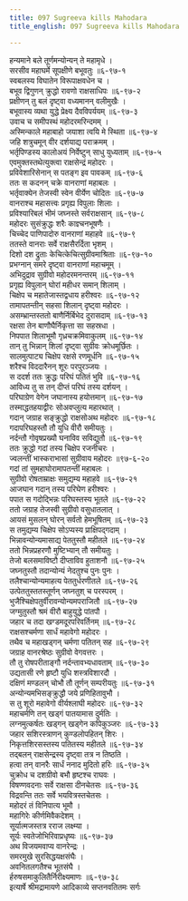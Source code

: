 ```yaml
---
title: 097 Sugreeva kills Mahodara
title_english: 097 Sugreeva kills Mahodara

---
```


<div class="audioEmbed"  caption="श्रीराम-हरिसीताराममूर्ति-घनपाठिभ्यां वचनम्" src="https://archive.org/download/Ramayana-recitation-Sriram-harisItArAmamUrti-Ghanapaati-v2/Kanda_6/Kanda_6_YK-097-Sugreeva_kills_Mahodara_0.mp3"></div>

हन्यमाने बले तूर्णमन्योन्यन् ते महामृधे ।  
सरसीव महाघर्मे सूपक्षीणे बभूवतुः ॥६-९७-१  
स्वबलस्य विघातेन विरूपाक्षवधेन च ।  
बभूव द्विगुणन् क्रुद्धो रावणो राक्षसाधिपः ॥६-९७-२  
प्रक्षीणन् तु बलं दृष्ट्वा वध्यमानन् वलीमुखैः ।  
बभूवास्य व्यथा युद्धे प्रेक्ष्य दैवविपर्ययम् ॥६-९७-३  
उवाच च समीपस्थं महोदरमरिन्दमम् ।  
अस्मिन्काले महाबाहो जयाशा त्वयि मे स्थिता ॥६-९७-४  
जहि शत्रुचमून् वीर दर्शयाद्य पराक्रमम् ।  
भर्तृपिण्डस्य कालोअयं निर्वेष्टुन् साधु युध्यताम् ॥६-९७-५  
एवमुक्तस्तथेत्युक्त्वा राक्षसेन्द्रं महोदरः ।  
प्रविवेशारिसेनान् स पतङ्ग इव पावकम् ॥६-९७-६  
ततः स कदनन् चक्रे वानराणां महाबलः ।  
भर्तृवाक्येन तेजस्वी स्वेन वीर्येण चोदितः ॥६-९७-७  
वानराश्च महासत्त्वः प्रगृह्य विपुलाः शिलाः ।  
प्रविश्यारिबलं भीमं जघ्नस्ते सर्वराक्षसान् ॥६-९७-८  
महोदरः सुसंक्रुद्धः शरैः काज्ञ्चनभूषणैः ।  
चिच्चेद पाणिपादोरु वानराणां महाहवे ॥६-९७-९  
ततस्ते वानराः सर्वे राक्षसैरर्दिता भृशम् ।  
दिशो दश द्रुताः केचित्केचित्सुग्रीवमाश्रिताः ॥६-९७-१०  
प्रभग्नान् समरे दृष्ट्वा वानराणां महाचमूम् ।  
अभिदुद्राव सुग्रीवो महोदरमनन्तरम् ॥६-९७-११  
प्रगृह्य विपुलान् घोरां महीधर समान् शिलाम् ।  
चिक्षेप च महातेजास्तद्वधाय हरीश्वरः ॥६-९७-१२  
तामापतन्तीन् सहसा शिलान् दृष्ट्वा महोदरः ।  
असम्भ्रान्तस्ततो बाणैर्निर्बिभेद दुरासदाम् ॥६-९७-१३  
रक्षसा तेन बाणौघैर्निकृत्ता सा सहस्रधा ।  
निपपात शिलाभूमौ गृध्रचक्रमिवाकुलम् ॥६-९७-१४  
तान् तु भिन्नान् शिलां दृष्ट्वा सुग्रीवः क्रोधमूर्छितः ।  
सालमुत्पाट्य चिक्षेप रक्षसे रणमूर्धनि ॥६-९७-१५  
शरैश्च विददारैनन् शूरः परपुरञ्जयः ।  
स ददर्श ततः क्रुद्धः परिघं पतितं भुवि ॥६-९७-१६  
आविध्य तु स तन् दीप्तं परिघं तस्य दर्शयन् ।  
परिघाग्रेण वेगेन जघानास्य हयोत्तमान् ॥६-९७-१७  
तस्माद्धतहयाद्वीरः सोअवप्लुत्य महारथात् ।  
गदान् जग्राह सङ्क्रुद्धो राक्षसोअथ महोदरः ॥६-९७-१८  
गदापरिघहस्तौ तौ युधि वीरौ समीयतुः ।  
नर्दन्तौ गोवृषप्रख्यौ घनाविव सविद्युतौ ॥६-९७-१९  
ततः क्रुद्धो गदां तस्य चिक्षेप रजनीचरः ।  
ज्वलन्तीं भास्कराभासां सुग्रीवाय महोदरः ॥९७-६-२०  
गदां तां सुमहाघोरामापतन्तीं महाबलः ।  
सुग्रीवो रोषताम्राक्षः समुद्यम्य महाहवे ॥६-९७-२१  
आजघान गदान् तस्य परिघेण हरीश्वरः ।  
पपात स गदोद्भिन्नः परिघस्तस्य भूतले ॥६-९७-२२  
ततो जग्राह तेजस्वी सुग्रीवो वसुधातलात् ।  
आयसं मुसलन् घोरन् सर्वतो हेमभूषितम् ॥६-९७-२३  
स तमुद्यम्य चिक्षेप सोऽप्यस्य प्राक्षिपद्गदाम् ।  
भिन्नावन्योन्यमासाद्य पेततुस्तौ महीतले ॥६-९७-२४  
ततो भिन्नप्रहरणौ मुष्टिभ्यान् तौ समीयतुः ।  
तेजो बलसमाविष्टौ दीप्ताविव हुताशनौ ॥६-९७-२५  
जघ्नतुस्तौ तदान्योन्यं नेदतुश्च पुनः पुनः ।  
तलैश्चान्योन्यमाहत्य पेततुर्धरणीतले ॥६-९७-२६  
उत्पेततुस्ततस्तूर्णन् जघ्नतुश् च परस्परम् ।  
भुजैश्चिक्षेपतुर्वीरावन्योन्यमपराजितौ ॥६-९७-२७  
जग्मुतुस्तौ श्रमं वीरौ बाहुयुद्धे पांतपौ ।  
जहार च तदा खग्डमदूरपरिवर्तिनम् ॥६-९७-२८  
राक्षसश्चर्मणा सार्धं महावेगो महोदरः ।  
तथैव च महाखड्गन् चर्मणा पतितन् सह ॥६-९७-२९  
जग्राह वानरश्रेष्ठः सुग्रीवो वेगवत्तरः ।  
तौ तु रोषपरीताङ्गौ नर्दन्तावभ्यधावताम् ॥६-९७-३०  
उद्यतासी रणे हृष्टौ युधि शस्त्रविशारदौ ।  
दक्षिणं मण्डलन् चोभौ तौ तूर्णन् सम्परीयतुः ॥६-९७-३१  
अन्योन्यमभिसङ्क्रुद्धौ जये प्रणिहितावुभौ ।  
स तु शूरो महावेगो वीर्यश्लाघी महोदरः ॥६-९७-३२  
महाचर्मणि तन् खड्गं पातयामास दुर्मतिः ।  
लग्नमुत्कर्षतः खड्गन् खड्गेन कपिकुञ्जरः ॥६-९७-३३  
जहार सशिरस्त्राणन् कुण्डलोपहितन् शिरः ।  
निकृत्तशिरसस्तस्य पतितस्य महीतले ॥६-९७-३४  
तद्बलन् राक्षसेन्द्रस्य दृष्ट्वा तत्र न तिष्ठति ।  
हत्वा तन् वानरैः सार्धं ननाद मुदितो हरिः ॥६-९७-३५  
चुक्रोध च दशग्रीवो बभौ हृष्टश्च राघवः ।  
विषण्णवदनाः सर्वे राक्षसा दीनचेतसः ॥६-९७-३६  
विद्रवन्ति ततः सर्वे भयवित्रस्तचेतसः ।  
महोदरं तं विनिपात्य भूमौ ।  
महागिरेः कीर्णमिवैकदेशम् ।  
सूर्यात्मजस्तत्र रराज लक्ष्म्या ।  
सूर्यः स्वतेजोभिरिवाप्रधृष्यः ॥६-९७-३७  
अथ विजयमवाप्य वानरेन्द्रः ।  
समरमुखे सुरसिद्धयक्षसंघैः ।  
अवनितलगतैश्च भूतसंघै ।  
र्हरुषसमाकुलितैर्निरीक्ष्यमाणः ॥६-९७-३८  
इत्यार्षे श्रीमद्रामायणे आदिकाव्ये सप्तनवतितमः सर्गः